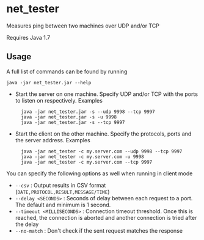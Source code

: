 net_tester
==========
Measures ping between two machines over UDP and/or TCP

Requires Java 1.7

Usage
-----
A full list of commands can be found by running

    java -jar net_tester.jar --help

* Start the server on one machine. Specify UDP and/or TCP with the ports to listen on respectively. Examples

        java -jar net_tester.jar -s --udp 9998 --tcp 9997
        java -jar net_tester.jar -s -u 9998
        java -jar net_tester.jar -s --tcp 9997
* Start the client on the other machine. Specify the protocols, ports and the server address. Examples

        java -jar net_tester -c my.server.com --udp 9998 --tcp 9997
        java -jar net_tester -c my.server.com -u 9998
        java -jar net_tester -c my.server.com --tcp 9997

You can specify the following options as well when running in client mode

* `--csv` : Output results in CSV format (`DATE,PROTOCOL,RESULT,MESSAGE/TIME`)
* `--delay <SECONDS>` : Seconds of delay between each request to a port. The default and minimum is 1 second.
* `--timeout <MILLISECONDS>` : Connection timeout threshold. Once this is reached, the connection is aborted and
another connection is tried after the delay
* `--no-match` : Don't check if the sent request matches the response
